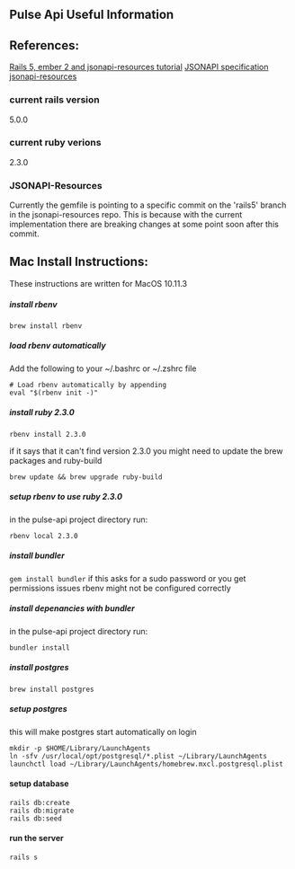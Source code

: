 Pulse Api Useful Information
----------------------------

## References:
[Rails 5, ember 2 and jsonapi-resources tutorial](http://emberigniter.com/modern-bridge-ember-and-rails-5-with-json-api/)
[JSONAPI specification](http://jsonapi.org/)
[jsonapi-resources](https://github.com/cerebris/jsonapi-resources)

### current rails version
5.0.0

### current ruby verions
2.3.0

### JSONAPI-Resources
Currently the gemfile is pointing to a specific commit on the 'rails5' branch in the jsonapi-resources repo. This is because with the current implementation there are breaking changes at some point soon after this commit.

## Mac Install Instructions:
These instructions are written for MacOS 10.11.3

##### install rbenv
`brew install rbenv`

##### load rbenv automatically
Add the following to your ~/.bashrc or ~/.zshrc file

```
# Load rbenv automatically by appending
eval "$(rbenv init -)"
```

##### install ruby 2.3.0

`rbenv install 2.3.0`

if it says that it can't find version 2.3.0 you might need to update the brew packages and ruby-build

```
brew update && brew upgrade ruby-build
```

##### setup rbenv to use ruby 2.3.0
in the pulse-api project directory run:

`rbenv local 2.3.0`

##### install bundler

`gem install bundler`
if this asks for a sudo password or you get permissions issues rbenv might not be configured correctly

##### install depenancies with bundler

in the pulse-api project directory run:

`bundler install`

##### install postgres
`brew install postgres`

##### setup postgres
this will make postgres start automatically on login
```
mkdir -p $HOME/Library/LaunchAgents
ln -sfv /usr/local/opt/postgresql/*.plist ~/Library/LaunchAgents
launchctl load ~/Library/LaunchAgents/homebrew.mxcl.postgresql.plist
```

#### setup database

```
rails db:create
rails db:migrate
rails db:seed
```

#### run the server

`rails s`
